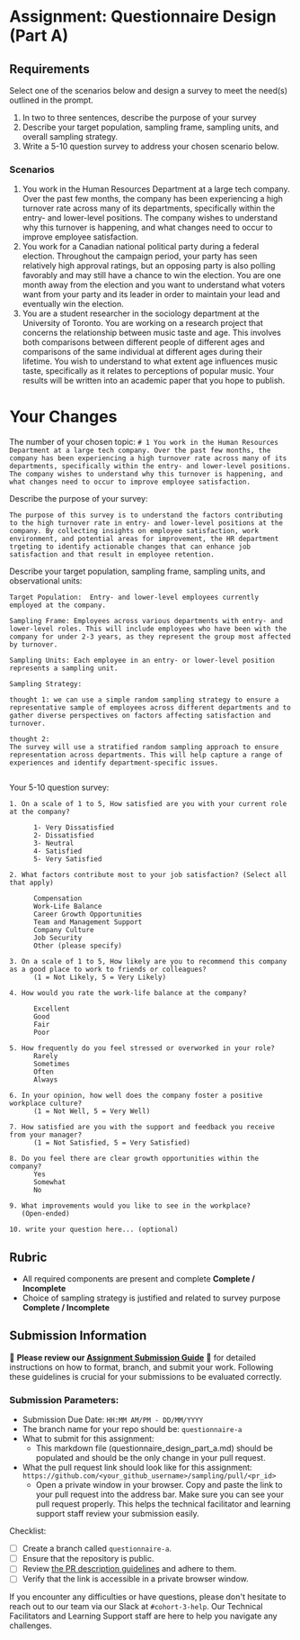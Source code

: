 # Assignment: Questionnaire Design (Part A)

## Requirements
Select one of the scenarios below and design a survey to meet the need(s) outlined in the prompt.

1.	In two to three sentences, describe the purpose of your survey
2.	Describe your target population, sampling frame, sampling units, and overall sampling strategy.
3.	Write a 5-10 question survey to address your chosen scenario below.


### Scenarios
1.	You work in the Human Resources Department at a large tech company. Over the past few months, the company has been experiencing a high turnover rate across many of its departments, specifically within the entry- and lower-level positions. The company wishes to understand why this turnover is happening, and what changes need to occur to improve employee satisfaction.
2.	You work for a Canadian national political party during a federal election. Throughout the campaign period, your party has seen relatively high approval ratings, but an opposing party is also polling favorably and may still have a chance to win the election. You are one month away from the election and you want to understand what voters want from your party and its leader in order to maintain your lead and eventually win the election.
3.	You are a student researcher in the sociology department at the University of Toronto. You are working on a research project that concerns the relationship between music taste and age. This involves both comparisons between different people of different ages and comparisons of the same individual at different ages during their lifetime. You wish to understand to what extent age influences music taste, specifically as it relates to perceptions of popular music. Your results will be written into an academic paper that you hope to publish.


# Your Changes

The number of your chosen topic: `# 1 You work in the Human Resources Department at a large tech company. Over the past few months, the company has been experiencing a high turnover rate across many of its departments, specifically within the entry- and lower-level positions. The company wishes to understand why this turnover is happening, and what changes need to occur to improve employee satisfaction.
`

Describe the purpose of your survey:
```
The purpose of this survey is to understand the factors contributing to the high turnover rate in entry- and lower-level positions at the company. By collecting insights on employee satisfaction, work environment, and potential areas for improvement, the HR department trgeting to identify actionable changes that can enhance job satisfaction and that result in employee retention.

```

Describe your target population, sampling frame, sampling units, and observational units:
```
Target Population:  Entry- and lower-level employees currently employed at the company.

Sampling Frame: Employees across various departments with entry- and lower-level roles. This will include employees who have been with the company for under 2-3 years, as they represent the group most affected by turnover.

Sampling Units: Each employee in an entry- or lower-level position represents a sampling unit.

Sampling Strategy:

thought 1: we can use a simple random sampling strategy to ensure a representative sample of employees across different departments and to gather diverse perspectives on factors affecting satisfaction and turnover.

thought 2:
The survey will use a stratified random sampling approach to ensure representation across departments. This will help capture a range of experiences and identify department-specific issues.


```

Your 5-10 question survey:
```
1. On a scale of 1 to 5, How satisfied are you with your current role at the company?

      1- Very Dissatisfied
      2- Dissatisfied
      3- Neutral
      4- Satisfied
      5- Very Satisfied

2. What factors contribute most to your job satisfaction? (Select all that apply)

      Compensation
      Work-Life Balance
      Career Growth Opportunities
      Team and Management Support
      Company Culture
      Job Security
      Other (please specify)

3. On a scale of 1 to 5, How likely are you to recommend this company as a good place to work to friends or colleagues?
      (1 = Not Likely, 5 = Very Likely)

4. How would you rate the work-life balance at the company?

      Excellent
      Good
      Fair
      Poor

5. How frequently do you feel stressed or overworked in your role?
      Rarely
      Sometimes
      Often
      Always

6. In your opinion, how well does the company foster a positive workplace culture?
      (1 = Not Well, 5 = Very Well)

7. How satisfied are you with the support and feedback you receive from your manager?
      (1 = Not Satisfied, 5 = Very Satisfied)

8. Do you feel there are clear growth opportunities within the company?
      Yes
      Somewhat
      No

9. What improvements would you like to see in the workplace?
   (Open-ended)

10. write your question here... (optional)
```

## Rubric

-	All required components are present and complete **Complete / Incomplete**
-	Choice of sampling strategy is justified and related to survey purpose **Complete / Incomplete**

## Submission Information

🚨 **Please review our [Assignment Submission Guide](https://github.com/UofT-DSI/onboarding/blob/main/onboarding_documents/submissions.md)** 🚨 for detailed instructions on how to format, branch, and submit your work. Following these guidelines is crucial for your submissions to be evaluated correctly.

### Submission Parameters:
* Submission Due Date: `HH:MM AM/PM - DD/MM/YYYY`
* The branch name for your repo should be: `questionnaire-a`
* What to submit for this assignment:
    * This markdown file (questionnaire_design_part_a.md) should be populated and should be the only change in your pull request.
* What the pull request link should look like for this assignment: `https://github.com/<your_github_username>/sampling/pull/<pr_id>`
    * Open a private window in your browser. Copy and paste the link to your pull request into the address bar. Make sure you can see your pull request properly. This helps the technical facilitator and learning support staff review your submission easily.

Checklist:
- [ ] Create a branch called `questionnaire-a`.
- [ ] Ensure that the repository is public.
- [ ] Review [the PR description guidelines](https://github.com/UofT-DSI/onboarding/blob/main/onboarding_documents/submissions.md#guidelines-for-pull-request-descriptions) and adhere to them.
- [ ] Verify that the link is accessible in a private browser window.

If you encounter any difficulties or have questions, please don't hesitate to reach out to our team via our Slack at `#cohort-3-help`. Our Technical Facilitators and Learning Support staff are here to help you navigate any challenges.
